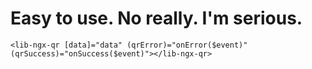 # Easy to use. No really. I'm serious.
```<lib-ngx-qr [data]="data" (qrError)="onError($event)" (qrSuccess)="onSuccess($event)"></lib-ngx-qr>```
